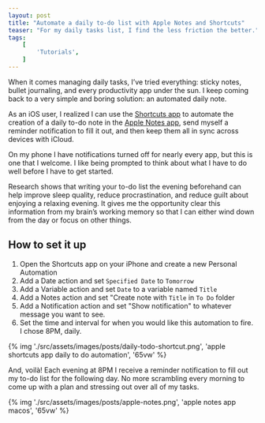 ```yaml
---
layout: post
title: "Automate a daily to-do list with Apple Notes and Shortcuts"
teaser: "For my daily tasks list, I find the less friction the better."
tags:
    [
        'Tutorials',
    ]
---
```


When it comes managing daily tasks, I’ve tried everything: sticky notes, bullet journaling, and every productivity app under the sun. I keep coming back to a very simple and boring solution: an automated daily note.

As an iOS user, I realized I can use the [Shortcuts app](https://en.wikipedia.org/wiki/Shortcuts_(app)) to automate the creation of a daily to-do note in the [Apple Notes app](https://support.apple.com/guide/notes/welcome/mac), send myself a reminder notification to fill it out, and then keep them all in sync across devices with iCloud.

On my phone I have notifications turned off for nearly every app, but this is one that I welcome. I like being prompted to think about what I have to do well before I have to get started.

Research shows that writing your to-do list the evening beforehand can help improve sleep quality, reduce procrastination, and reduce guilt about enjoying a relaxing evening. It gives me the opportunity clear this information from my brain’s working memory so that I can either wind down from the day or focus on other things.

## How to set it up

1. Open the Shortcuts app on your iPhone and create a new Personal Automation
2. Add a Date action and set `Specified Date` to `Tomorrow`
3. Add a Variable action and set `Date` to a variable named `Title`
4. Add a Notes action and set "Create note with `Title` in `To Do` folder
5. Add a Notification action and set "Show notification" to whatever message you want to see.
6. Set the time and interval for when you would like this automation to fire. I chose 8PM, daily.

{% img './src/assets/images/posts/daily-todo-shortcut.png', 'apple shortcuts app daily to do automation', '65vw' %}

And, voilà! Each evening at 8PM I receive a reminder notification to fill out my to-do list for the following day. No more scrambling every morning to come up with a plan and stressing out over all of my tasks.

{% img './src/assets/images/posts/apple-notes.png', 'apple notes app macos', '65vw' %}
